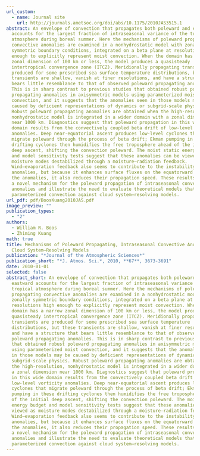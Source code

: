 ```yaml
---
url_custom:
  - name: Journal site
    url: http://journals.ametsoc.org/doi/abs/10.1175/2010JAS3515.1
abstract: An envelope of convection that propagates both poleward and eastward
  accounts for the largest fraction of intraseasonal variance of the tropical
  atmosphere during boreal summer. Here the mechanisms of poleward propagating
  convective anomalies are examined in a nonhydrostatic model with zonally
  symmetric boundary conditions, integrated on a beta plane at resolutions high
  enough to explicitly represent moist convection. When the domain has a narrow
  zonal dimension of 100 km or less, the model produces a quasisteady
  intertropical convergence zone (ITCZ). Meridionally propagating transients are
  produced for some prescribed sea surface temperature distributions, but these
  transients are shallow, vanish at finer resolutions, and have a structure that
  bears little resemblance to that of observed poleward propagating anomalies.
  This is in sharp contrast to previous studies that obtained robust poleward
  propagating anomalies in axisymmetric models using parameterized moist
  convection, and it suggests that the anomalies seen in those models may be
  caused by deficient representations of dynamics or subgrid-scale physics.
  Robust poleward propagating anomalies are obtained when the high-resolution,
  nonhydrostatic model is integrated in a wider domain with a zonal dimension
  near 1000 km. Diagnostics suggest that poleward propagation in this wide
  domain results from the convectively coupled beta drift of low-level vorticity
  anomalies. Deep near-equatorial ascent produces low-level cyclones that
  migrate poleward through the process of beta drift; Ekman pumping in these
  drifting cyclones then humidifies the free troposphere ahead of the initial
  deep ascent, shifting the convection poleward. The moist static energy budget
  and model sensitivity tests suggest that these anomalies can be viewed as
  moisture modes destabilized through a moisture–radiation feedback.
  Wind–evaporation feedback also seems to contribute to the instability of these
  anomalies, but because it enhances surface fluxes on the equatorward side of
  the anomalies, it also reduces their propagation speed. These results suggest
  a novel mechanism for the poleward propagation of intraseasonal convective
  anomalies and illustrate the need to evaluate theoretical models that use
  parameterized convection against cloud system–resolving models.
url_pdf: pdf/BoosKuang2010JAS.pdf
image_preview: ""
publication_types:
  - "2"
authors:
  - William R. Boos
  - Zhiming Kuang
math: true
title: Mechanisms of Poleward Propagating, Intraseasonal Convective Anomalies in
  Cloud System–Resolving Models
publication: "*Journal of the Atmospheric Sciences*"
publication_short: "*J. Atmos. Sci.*, 2010, **67**, 3673-3691"
date: 2010-01-01
selected: false
abstract_short: An envelope of convection that propagates both poleward and
  eastward accounts for the largest fraction of intraseasonal variance of the
  tropical atmosphere during boreal summer. Here the mechanisms of poleward
  propagating convective anomalies are examined in a nonhydrostatic model with
  zonally symmetric boundary conditions, integrated on a beta plane at
  resolutions high enough to explicitly represent moist convection. When the
  domain has a narrow zonal dimension of 100 km or less, the model produces a
  quasisteady intertropical convergence zone (ITCZ). Meridionally propagating
  transients are produced for some prescribed sea surface temperature
  distributions, but these transients are shallow, vanish at finer resolutions,
  and have a structure that bears little resemblance to that of observed
  poleward propagating anomalies. This is in sharp contrast to previous studies
  that obtained robust poleward propagating anomalies in axisymmetric models
  using parameterized moist convection, and it suggests that the anomalies seen
  in those models may be caused by deficient representations of dynamics or
  subgrid-scale physics. Robust poleward propagating anomalies are obtained when
  the high-resolution, nonhydrostatic model is integrated in a wider domain with
  a zonal dimension near 1000 km. Diagnostics suggest that poleward propagation
  in this wide domain results from the convectively coupled beta drift of
  low-level vorticity anomalies. Deep near-equatorial ascent produces low-level
  cyclones that migrate poleward through the process of beta drift; Ekman
  pumping in these drifting cyclones then humidifies the free troposphere ahead
  of the initial deep ascent, shifting the convection poleward. The moist static
  energy budget and model sensitivity tests suggest that these anomalies can be
  viewed as moisture modes destabilized through a moisture–radiation feedback.
  Wind–evaporation feedback also seems to contribute to the instability of these
  anomalies, but because it enhances surface fluxes on the equatorward side of
  the anomalies, it also reduces their propagation speed. These results suggest
  a novel mechanism for the poleward propagation of intraseasonal convective
  anomalies and illustrate the need to evaluate theoretical models that use
  parameterized convection against cloud system–resolving models.
---
```

